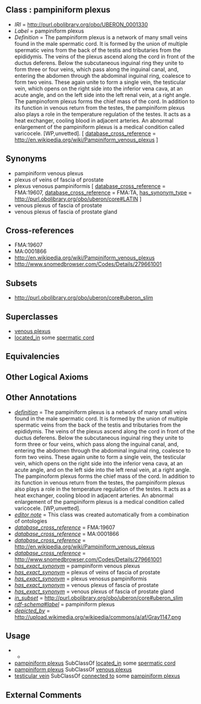 
## Class : pampiniform plexus

 * *IRI* = http://purl.obolibrary.org/obo/UBERON_0001330
 * *Label* = pampiniform plexus
 * *Definition* = The pampiniform plexus is a network of many small veins found in the male spermatic cord. It is formed by the union of multiple spermatic veins from the back of the testis and tributaries from the epididymis. The veins of the plexus ascend along the cord in front of the ductus deferens. Below the subcutaneous inguinal ring they unite to form three or four veins, which pass along the inguinal canal, and, entering the abdomen through the abdominal inguinal ring, coalesce to form two veins. These again unite to form a single vein, the testicular vein, which opens on the right side into the inferior vena cava, at an acute angle, and on the left side into the left renal vein, at a right angle. The pampinoform plexus forms the chief mass of the cord. In addition to its function in venous return from the testes, the pampiniform plexus also plays a role in the temperature regulation of the testes. It acts as a heat exchanger, cooling blood in adjacent arteries. An abnormal enlargement of the pampiniform plexus is a medical condition called varicocele. [WP,unvetted]. [ [database_cross_reference](../../ef/oboInOwl#hasDbXref.md) = http://en.wikipedia.org/wiki/Pampiniform_venous_plexus ]

## Synonyms

 * pampiniform venous plexus
 * plexus of veins of fascia of prostate
 * plexus venosus pampiniformis [ [database_cross_reference](../../ef/oboInOwl#hasDbXref.md) = FMA:19607, [database_cross_reference](../../ef/oboInOwl#hasDbXref.md) = FMA:TA, [has_synonym_type](../../pe/oboInOwl#hasSynonymType.md) = http://purl.obolibrary.org/obo/uberon/core#LATIN ]
 * venous plexus of fascia of prostate
 * venous plexus of fascia of prostate gland

## Cross-references

 * FMA:19607
 * MA:0001866
 * http://en.wikipedia.org/wiki/Pampiniform_venous_plexus
 * http://www.snomedbrowser.com/Codes/Details/279661001

## Subsets

 * http://purl.obolibrary.org/obo/uberon/core#uberon_slim

## Superclasses

 * [venous plexus](../../UBERON/93/UBERON_0001593.md)
 * [located_in](../../RO/25/RO_0001025.md) some [spermatic cord](../../UBERON/52/UBERON_0005352.md)

## Equivalencies


## Other Logical Axioms


## Other Annotations

 * *[definition](../../IAO/15/IAO_0000115.md)* = The pampiniform plexus is a network of many small veins found in the male spermatic cord. It is formed by the union of multiple spermatic veins from the back of the testis and tributaries from the epididymis. The veins of the plexus ascend along the cord in front of the ductus deferens. Below the subcutaneous inguinal ring they unite to form three or four veins, which pass along the inguinal canal, and, entering the abdomen through the abdominal inguinal ring, coalesce to form two veins. These again unite to form a single vein, the testicular vein, which opens on the right side into the inferior vena cava, at an acute angle, and on the left side into the left renal vein, at a right angle. The pampinoform plexus forms the chief mass of the cord. In addition to its function in venous return from the testes, the pampiniform plexus also plays a role in the temperature regulation of the testes. It acts as a heat exchanger, cooling blood in adjacent arteries. An abnormal enlargement of the pampiniform plexus is a medical condition called varicocele. [WP,unvetted].
 * *[editor note](../../IAO/16/IAO_0000116.md)* = This class was created automatically from a combination of ontologies
 * *[database_cross_reference](../../ef/oboInOwl#hasDbXref.md)* = FMA:19607
 * *[database_cross_reference](../../ef/oboInOwl#hasDbXref.md)* = MA:0001866
 * *[database_cross_reference](../../ef/oboInOwl#hasDbXref.md)* = http://en.wikipedia.org/wiki/Pampiniform_venous_plexus
 * *[database_cross_reference](../../ef/oboInOwl#hasDbXref.md)* = http://www.snomedbrowser.com/Codes/Details/279661001
 * *[has_exact_synonym](../../ym/oboInOwl#hasExactSynonym.md)* = pampiniform venous plexus
 * *[has_exact_synonym](../../ym/oboInOwl#hasExactSynonym.md)* = plexus of veins of fascia of prostate
 * *[has_exact_synonym](../../ym/oboInOwl#hasExactSynonym.md)* = plexus venosus pampiniformis
 * *[has_exact_synonym](../../ym/oboInOwl#hasExactSynonym.md)* = venous plexus of fascia of prostate
 * *[has_exact_synonym](../../ym/oboInOwl#hasExactSynonym.md)* = venous plexus of fascia of prostate gland
 * *[in_subset](../../et/oboInOwl#inSubset.md)* = http://purl.obolibrary.org/obo/uberon/core#uberon_slim
 * *[rdf-schema#label](../../el/rdf-schema#label.md)* = pampiniform plexus
 * *[depicted_by](../../depicted/by/depicted_by.md)* = http://upload.wikimedia.org/wikipedia/commons/a/af/Gray1147.png

## Usage

 * -
 * [pampiniform plexus](../../UBERON/30/UBERON_0001330.md) SubClassOf [located_in](../../RO/25/RO_0001025.md) some [spermatic cord](../../UBERON/52/UBERON_0005352.md)
 * [pampiniform plexus](../../UBERON/30/UBERON_0001330.md) SubClassOf [venous plexus](../../UBERON/93/UBERON_0001593.md)
 * [testicular vein](../../UBERON/44/UBERON_0001144.md) SubClassOf [connected to](../../RO/70/RO_0002170.md) some [pampiniform plexus](../../UBERON/30/UBERON_0001330.md)

## External Comments

